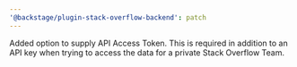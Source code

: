 ```yaml
---
'@backstage/plugin-stack-overflow-backend': patch
---
```


Added option to supply API Access Token. This is required in addition to an API key when trying to access the data for a private Stack Overflow Team.
